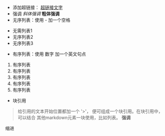 * 添加超链接：
  [超链接文字](url)
* 强调
*斜体强调*
**粗体强调**
* 无序列表：使用 - 加一个空格
- 无需列表1
- 无序列表2
- 无序列表3
* 有序列表：使用 数字 加一个英文句点
1. 有序列表
2. 有序列表
3. 有序列表
4. 有序列表
5. 有序列表
* 块引用
>给引用的文本开始位置都加一个 '>'，
>便可组成一个块引用。在块引用中，可以结合
>其他markdown元素一块使用，比如列表。
>**强调**

缩进
